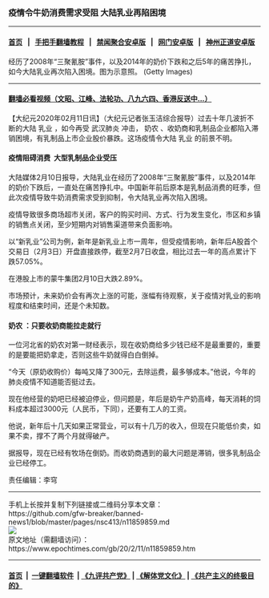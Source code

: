 ### 疫情令牛奶消费需求受阻 大陆乳业再陷困境
------------------------

#### [首页](https://github.com/gfw-breaker/banned-news1/blob/master/README.md) &nbsp;&nbsp;|&nbsp;&nbsp; [手把手翻墙教程](https://github.com/gfw-breaker/guides/wiki) &nbsp;&nbsp;|&nbsp;&nbsp; [禁闻聚合安卓版](https://github.com/gfw-breaker/bn-android) &nbsp;&nbsp;|&nbsp;&nbsp; [网门安卓版](https://github.com/oGate2/oGate) &nbsp;&nbsp;|&nbsp;&nbsp; [神州正道安卓版](https://github.com/SzzdOgate/update) 



<div><img alt="" class="aligncenter wp-post-image" src="https://i.epochtimes.com/assets/uploads/2019/06/6ec21aab7f0855f530c1a6f56de5e951-600x400.jpg"/>
<div class="red16 caption">
 经历了2008年“三聚氰胺”事件，以及2014年的奶价下跌和之后5年的痛苦挣扎，如今大陆乳业再次陷入困境。图为示意照。 (Getty Images)
</div>
</div><hr/>

#### [翻墙必看视频（文昭、江峰、法轮功、八九六四、香港反送中...）](https://github.com/gfw-breaker/banned-news1/blob/master/pages/link3.md)

<div><p>
 【大纪元2020年02月11日讯】（大纪元记者张玉洁综合报导）过去十年几波折不断的大陆
 <ok href="https://www.epochtimes.com/gb/tag/%E4%B9%B3%E4%B8%9A.html">
  乳业
 </ok>
 ，如今再受
 <ok href="https://www.epochtimes.com/gb/tag/%E6%AD%A6%E6%B1%89%E8%82%BA%E7%82%8E.html">
  武汉肺炎
 </ok>
 冲击，
 <ok href="https://www.epochtimes.com/gb/tag/%E5%A5%B6%E5%86%9C.html">
  奶农
 </ok>
 、收奶商和乳制品企业都陷入滞销困境，有乳制品上市企业股价暴跌。这场疫情令大陆
 <ok href="https://www.epochtimes.com/gb/tag/%E4%B9%B3%E4%B8%9A.html">
  乳业
 </ok>
 的前景不明。
</p>
<h4>
 疫情阻碍消费  大型乳制品企业受压
</h4>
<p>
 大陆媒体2月10日报导，大陆乳业在经历了2008年“三聚氰胺”事件，以及2014年的奶价下跌后，一直处在痛苦挣扎中。中国新年前后原本是乳制品消费的旺季，但此次疫情导致牛奶消费需求受到抑制，令大陆乳业再次陷入困境。
</p>
<p>
 疫情导致很多商场超市关闭，客户的购买时间、方式、行为发生变化，市区和乡镇的销售点关闭，至少短期内对销售渠道带来负面影响。
</p>
<p>
 以“新乳业”公司为例，新年是新乳业上市一周年，但受疫情影响，新年后A股首个交易日（2月3日）开盘直接跌停，截至2月7日收盘，相比过去一年的高点累计下跌57.05%。
</p>
<p>
 在港股上市的蒙牛集团2月10日大跌2.89%。
</p>
<p>
 市场预计，未来奶价会有再次上涨的可能，涨幅有待观察，关于疫情对乳业的影响程度和结束时间，还是个未知数。
</p>
<h4>
 <ok href="https://www.epochtimes.com/gb/tag/%E5%A5%B6%E5%86%9C.html">
  奶农
 </ok>
 ：只要收奶商能拉走就行
</h4>
<p>
 一位河北省的奶农对第一财经表示，现在收奶商给多少钱已经不是最重要的，重要的是要能把奶拿走，否则这些牛奶就得白白倒掉。
</p>
<p>
 “今天（原奶收购价）每吨又降了300元，去除运费，最多够成本。”他说，今年的肺炎疫情不知道能否挺过去。
</p>
<p>
 现在他经营的奶吧已经被迫停业，但问题是，年后是奶牛产奶高峰，每天消耗的饲料成本超过3000元（人民币，下同），还要有工人的工资。
</p>
<p>
 他说，新年后十几天如果正常营业，可以有十几万的收入，但现在只能低价卖，如果不卖，撑不了两个月就得破产。
</p>
<p>
 据报导，现在已经有牧场在倒奶。而收奶商遇到的最大问题是滞销，很多乳制品企业已经停工。
</p>
<p>
 责任编辑：李穹
</p>
</div>
<hr/>
手机上长按并复制下列链接或二维码分享本文章：<br/>
https://github.com/gfw-breaker/banned-news1/blob/master/pages/nsc413/n11859859.md <br/>
<a href='https://github.com/gfw-breaker/banned-news1/blob/master/pages/nsc413/n11859859.md'><img src='https://github.com/gfw-breaker/banned-news1/blob/master/pages/nsc413/n11859859.md.png'/></a> <br/>
原文地址（需翻墙访问）：https://www.epochtimes.com/gb/20/2/11/n11859859.htm


------------------------
#### [首页](https://github.com/gfw-breaker/banned-news1/blob/master/README.md) &nbsp;|&nbsp; [一键翻墙软件](https://github.com/gfw-breaker/nogfw/blob/master/README.md) &nbsp;| [《九评共产党》](https://github.com/gfw-breaker/9ping.md/blob/master/README.md#九评之一评共产党是什么) | [《解体党文化》](https://github.com/gfw-breaker/jtdwh.md/blob/master/README.md) | [《共产主义的终极目的》](https://github.com/gfw-breaker/gczydzjmd.md/blob/master/README.md)


<img src='http://gfw-breaker.win/banned-news/pages/nsc413/n11859859.md' width='0px' height='0px'/>